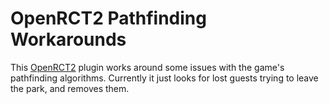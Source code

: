 # OpenRCT2 Pathfinding Workarounds

This [OpenRCT2](https://openrct2.org/) plugin works around some issues with the
game's pathfinding algorithms. Currently it just looks for lost guests trying to
leave the park, and removes them.
